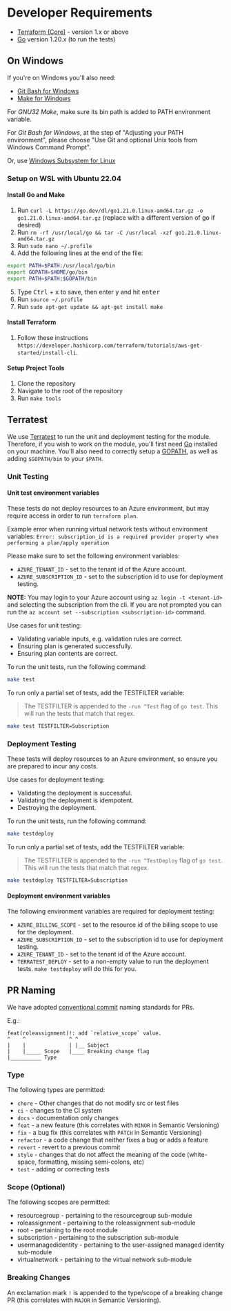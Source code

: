 # Developer Requirements

* [Terraform (Core)](https://www.terraform.io/downloads.html) - version 1.x or above
* [Go](https://golang.org/doc/install) version 1.20.x (to run the tests)

## On Windows

If you're on Windows you'll also need:

* [Git Bash for Windows](https://git-scm.com/download/win)
* [Make for Windows](http://gnuwin32.sourceforge.net/packages/make.htm)

For *GNU32 Make*, make sure its bin path is added to PATH environment variable.

For *Git Bash for Windows*, at the step of "Adjusting your PATH environment", please choose "Use Git and optional Unix tools from Windows Command Prompt".

Or, use [Windows Subsystem for Linux](https://docs.microsoft.com/windows/wsl/install)

### Setup on WSL with Ubuntu 22.04

#### Install Go and Make

1. Run `curl -L https://go.dev/dl/go1.21.0.linux-amd64.tar.gz -o go1.21.0.linux-amd64.tar.gz` (replace with a different version of go if desired)
2. Run `rm -rf /usr/local/go && tar -C /usr/local -xzf go1.21.0.linux-amd64.tar.gz`
3. Run `sudo nano ~/.profile`
4. Add the following lines at the end of the file:
```bash
export PATH=$PATH:/usr/local/go/bin
export GOPATH=$HOME/go/bin
export PATH=$PATH:$GOPATH/bin
```
5. Type <kbd>Ctrl</kbd> + <kbd>x</kbd> to save, then enter <kbd>y</kbd> and hit <kbd>enter</kbd>
5. Run `source ~/.profile`
6. Run `sudo apt-get update && apt-get install make`

#### Install Terraform

1. Follow these instructions `https://developer.hashicorp.com/terraform/tutorials/aws-get-started/install-cli`.

#### Setup Project Tools

1. Clone the repository
2. Navigate to the root of the repository
3. Run `make tools`

## Terratest

We use [Terratest](https://terratest.gruntwork.io/) to run the unit and deployment testing for the module. Therefore, if you wish to work on the module, you'll first need [Go](http://www.golang.org) installed on your machine.
You'll also need to correctly setup a [GOPATH](http://golang.org/doc/code.html#GOPATH), as well as adding `$GOPATH/bin` to your `$PATH`.

### Unit Testing

#### Unit test environment variables

These tests do not deploy resources to an Azure environment, but may require access in order to run `terraform plan`. 

Example error when running virtual network tests without environment variables: `Error: subscription_id is a required provider property when performing a plan/apply operation`

Please make sure to set the following environment variables:

* `AZURE_TENANT_ID` - set to the tenant id of the Azure account.
* `AZURE_SUBSCRIPTION_ID` - set to the subscription id to use for deployment testing.

**NOTE:** You may login to your Azure account using `az login -t <tenant-id>`  and selecting the subscription from the cli. If you are not prompted you can run the `az account set --subscription <subscription-id>` command.

Use cases for unit testing:

* Validating variable inputs, e.g. validation rules are correct.
* Ensuring plan is generated successfully.
* Ensuring plan contents are correct.

To run the unit tests, run the following command:

```bash
make test
```

To run only a partial set of tests, add the TESTFILTER variable:

> The TESTFILTER is appended to the `-run ^Test` flag of `go test`.
> This will run the tests that match that regex.

```bash
make test TESTFILTER=Subscription
```

### Deployment Testing

These tests will deploy resources to an Azure environment, so ensure you are prepared to incur any costs.

Use cases for deployment testing:

* Validating the deployment is successful.
* Validating the deployment is idempotent.
* Destroying the deployment.

To run the unit tests, run the following command:

```bash
make testdeploy
```

To run only a partial set of tests, add the TESTFILTER variable:

> The TESTFILTER is appended to the `-run ^TestDeploy` flag of `go test`.
> This will run the tests that match that regex.

```bash
make testdeploy TESTFILTER=Subscription
```

#### Deployment environment variables

The following environment variables are required for deployment testing:

* `AZURE_BILLING_SCOPE` - set to the resource id of the billing scope to use for the deployment.
* `AZURE_SUBSCRIPTION_ID` - set to the subscription id to use for deployment testing.
* `AZURE_TENANT_ID` - set to the tenant id of the Azure account.
* `TERRATEST_DEPLOY` - set to a non-empty value to run the deployment tests. `make testdeploy` will do this for you.

## PR Naming

We have adopted [conventional commit](https://www.conventionalcommits.org/) naming standards for PRs.

E.g.:

```text
feat(roleassignment)!: add `relative_scope` value.
^    ^              ^ ^
|    |              | |__ Subject
|    |_____ Scope   |____ Breaking change flag
|__________ Type
```

### Type

The following types are permitted:

* `chore` - Other changes that do not modify src or test files
* `ci` - changes to the CI system
* `docs` - documentation only changes
* `feat` - a new feature (this correlates with `MINOR` in Semantic Versioning)
* `fix` - a bug fix (this correlates with `PATCH` in Semantic Versioning)
* `refactor` - a code change that neither fixes a bug or adds a feature
* `revert` - revert to a previous commit
* `style` - changes that do not affect the meaning of the code (white-space, formatting, missing semi-colons, etc)
* `test` - adding or correcting tests

### Scope (Optional)

The following scopes are permitted:

* resourcegroup - pertaining to the resourcegroup sub-module
* roleassignment - pertaining to the roleassignment sub-module
* root - pertaining to the root module
* subscription - pertaining to the subscription sub-module
* usermanagedidentity - pertaining to the user-assigned managed identity sub-module
* virtualnetwork - pertaining to the virtual network sub-module

### Breaking Changes

An exclamation mark `!` is appended to the type/scope of a breaking change PR (this correlates with `MAJOR` in Semantic Versioning).
